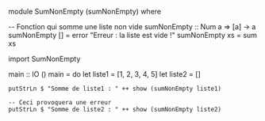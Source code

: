 

module SumNonEmpty (sumNonEmpty) where

-- Fonction qui somme une liste non vide
sumNonEmpty :: Num a => [a] -> a
sumNonEmpty [] = error "Erreur : la liste est vide !"
sumNonEmpty xs = sum xs


import SumNonEmpty

main :: IO ()
main = do
    let liste1 = [1, 2, 3, 4, 5]
    let liste2 = []

    putStrLn $ "Somme de liste1 : " ++ show (sumNonEmpty liste1)

    -- Ceci provoquera une erreur
    putStrLn $ "Somme de liste2 : " ++ show (sumNonEmpty liste2)
